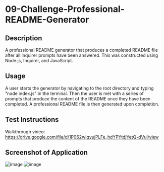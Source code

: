 # 09-Challenge-Professional-README-Generator

## Description
A professional README generator that produces a completed README file after all inquirer prompts have been answered. This was constructed using Node.js, Inquirer, and JavaScript.

## Usage
A user starts the generator by navigating to the root directory and typing "node index.js" in the terminal. Then the user is met with a series of prompts that produce the content of the README once they have been completed. A professional README file is then generated upon completion.

## Test Instructions
Walkthrough video: https://drive.google.com/file/d/1P062wIqyujPLFe_hdYPYtdjYetQ-dVul/view

## Screenshot of Application
![image](https://user-images.githubusercontent.com/18688891/194732609-2b7e3475-5c52-4d55-8df1-d2074e9e514f.png)
![image](https://user-images.githubusercontent.com/18688891/194732662-915319bb-a91f-4c53-a830-df4909bd5cd2.png)
